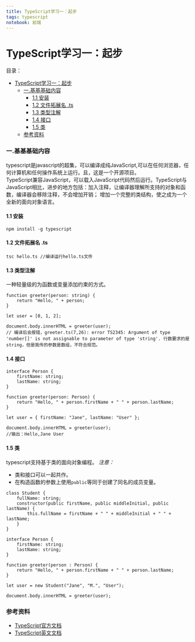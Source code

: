 ```yaml
---
title: TypeScript学习一：起步
tags: typescript
notebook: 前端
---
```

# TypeScript学习一：起步 
目录：
- [TypeScript学习一：起步](#typescript%E5%AD%A6%E4%B9%A0%E4%B8%80%EF%BC%9A%E8%B5%B7%E6%AD%A5)
    - [一.基基基础内容](#%E4%B8%80%E5%9F%BA%E5%9F%BA%E5%9F%BA%E7%A1%80%E5%86%85%E5%AE%B9)
      - [1.1 安装](#11-%E5%AE%89%E8%A3%85)
      - [1.2 文件拓展名 .ts](#12-%E6%96%87%E4%BB%B6%E6%8B%93%E5%B1%95%E5%90%8D-ts)
      - [1.3 类型注解](#13-%E7%B1%BB%E5%9E%8B%E6%B3%A8%E8%A7%A3)
      - [1.4 接口](#14-%E6%8E%A5%E5%8F%A3)
      - [1.5 类](#15-%E7%B1%BB)
    - [参考资料](#%E5%8F%82%E8%80%83%E8%B5%84%E6%96%99)
### 一.基基基础内容
typescript是javascript的超集，可以编译成纯JavaScript,可以在任何浏览器，任何计算机和任何操作系统上运行。且，这是一个开源项目。  
TypeScript兼容JavaScript，可以载入JavaScript代码然后运行。TypeScript与JavaScript相比，进步的地方包括：加入注释，让编译器理解所支持的对象和函数，编译器会移除注释，不会增加开销；
增加一个完整的类结构，使之成为一个全新的面向对象语言。
#### 1.1 安装
```
npm install -g typescript
```
#### 1.2 文件拓展名 .ts
```
tsc hello.ts //编译运行hello.ts文件
```
#### 1.3 类型注解
一种轻量级的为函数或变量添加约束的方式。
```
function greeter(person: string) {
    return "Hello, " + person;
}

let user = [0, 1, 2];

document.body.innerHTML = greeter(user);
// 编译后会报错，greeter.ts(7,26): error TS2345: Argument of type 'number[]' is not assignable to parameter of type 'string'. 行数要求的是string，但是我传的参数是数组，不符合规范。
```
#### 1.4 接口
```
interface Person {
    firstName: string;
    lastName: string;
}

function greeter(person: Person) {
    return "Hello, " + person.firstName + " " + person.lastName;
}

let user = { firstName: "Jane", lastName: "User" };

document.body.innerHTML = greeter(user);
//输出：Hello,Jane User
```
#### 1.5 类
typescript支持基于类的面向对象编程。
*注意：*  
- 类和接口可以一起共作。
- 在构造函数的参数上使用`public`等同于创建了同名的成员变量。
```
class Student {
    fullName: string;
    constructor(public firstName, public middleInitial, public lastName) {
        this.fullName = firstName + " " + middleInitial + " " + lastName;
    }
}

interface Person {
    firstName: string;
    lastName: string;
}

function greeter(person : Person) {
    return "Hello, " + person.firstName + " " + person.lastName;
}

let user = new Student("Jane", "M.", "User");

document.body.innerHTML = greeter(user);
```
### 参考资料
- [TypeScript官方文档](https://www.tslang.cn/docs/handbook/typescript-in-5-minutes.html)
- [TypeScript英文文档](https://github.com/Microsoft/TypeScript/blob/master/doc/spec.md)
